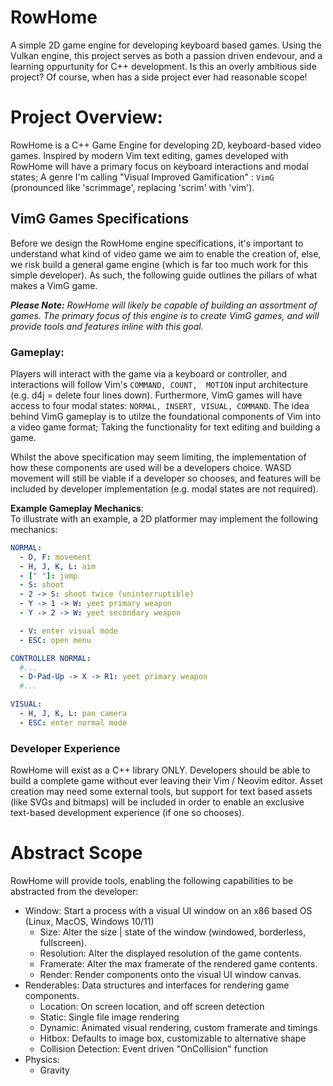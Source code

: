 # RowHome

A simple 2D game engine for developing keyboard based games. Using the Vulkan engine, this project serves as both a
passion driven endevour, and a learning oppurtunity for C++ development. Is this an overly ambitious side project? Of
course, when has a side project ever had reasonable scope!

# Project Overview:

RowHome is a C++ Game Engine for developing 2D, keyboard-based video games. Inspired by modern Vim text editing, games
developed with RowHome will have a primary focus on keyboard interactions and modal states; A genre I'm calling "Visual
Improved Gamification" : `VimG` (pronounced like 'scrimmage', replacing 'scrim' with 'vim').

## VimG Games Specifications

Before we design the RowHome engine specifications, it's important to understand what kind of video game we aim to
enable the creation of, else, we risk build a general game engine (which is far too much work for this simple developer).
As such, the following guide outlines the pillars of what makes a VimG game.

_**Please Note:** RowHome will likely be capable of building an assortment of games. The primary focus of this engine is
to create VimG games, and will provide tools and features inline with this goal._

### Gameplay:

Players will interact with the game via a keyboard or controller, and interactions will follow Vim's `COMMAND, COUNT, 
MOTION` input architecture (e.g. d4j = delete four lines down). Furthermore, VimG games will have access to four modal
states: `NORMAL, INSERT, VISUAL, COMMAND`. The idea behind VimG gameplay is to utilze the foundational components of Vim
into a video game format; Taking the functionality for text editing and building a game.

Whilst the above specification may seem limiting, the implementation of how these components are used will be a
developers choice. WASD movement will still be viable if a developer so chooses, and features will be included by
developer implementation (e.g. modal states are not required).

**Example Gameplay Mechanics**: <br/>
To illustrate with an example, a 2D platformer may implement the following mechanics:

```yml
NORMAL:
  - D, F: movement
  - H, J, K, L: aim
  - [" "]: jump
  - S: shoot
  - 2 -> S: shoot twice (uninterruptible)
  - Y -> 1 -> W: yeet primary weapon
  - Y -> 2 -> W: yeet secondary weapon

  - V: enter visual mode
  - ESC: open menu

CONTROLLER NORMAL:
  #...
  - D-Pad-Up -> X -> R1: yeet primary weapon
  #...

VISUAL:
  - H, J, K, L: pan camera
  - ESC: enter normal mode
```

### Developer Experience

RowHome will exist as a C++ library ONLY. Developers should be able to build a complete game without ever leaving their
Vim / Neovim editor. Asset creation may need some external tools, but support for text based assets (like SVGs and
bitmaps) will be included in order to enable an exclusive text-based development experience (if one so chooses).

# Abstract Scope

RowHome will provide tools, enabling the following capabilities to be abstracted from the developer:

- Window: Start a process with a visual UI window on an x86 based OS (Linux, MacOS, Windows 10/11)
  - Size: Alter the size | state of the window (windowed, borderless, fullscreen).
  - Resolution: Alter the displayed resolution of the game contents.
  - Framerate: Alter the max framerate of the rendered game contents.
  - Render: Render components onto the visual UI window canvas.
- Renderables: Data structures and interfaces for rendering game components.
  - Location: On screen location, and off screen detection
  - Static: Single file image rendering
  - Dynamic: Animated visual rendering, custom framerate and timings
  - Hitbox: Defaults to image box, customizable to alternative shape
  - Collision Detection: Event driven "OnCollision" function
- Physics:
  - Gravity
